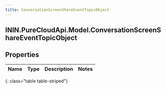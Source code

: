 ```yaml
---
title: ConversationScreenShareEventTopicObject
---
```

## ININ.PureCloudApi.Model.ConversationScreenShareEventTopicObject

## Properties

|Name | Type | Description | Notes|
|------------ | ------------- | ------------- | -------------|
{: class="table table-striped"}


